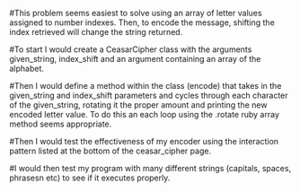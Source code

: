 #This problem seems easiest to solve using an array of letter values assigned to number indexes. Then, to encode the message, shifting the index retrieved will change the string returned.

#To start I would create a CeasarCipher class with the arguments given_string, index_shift and an argument containing an array of the alphabet.

#Then I would define a method within the class (encode) that takes in the given_string and index_shift parameters and cycles through each character of the given_string, rotating it the proper amount and printing the new encoded letter value. To do this an each loop using the .rotate ruby array method seems appropriate.

#Then I would test the effectiveness of my encoder using the interaction pattern listed at the bottom of the ceasar_cipher page.

#I would then test my program with many different strings (capitals, spaces, phrasesn etc) to see if it executes properly.
